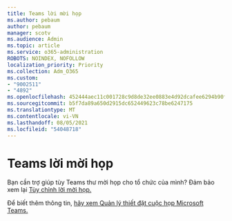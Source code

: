 ```yaml
---
title: Teams lời mời họp
ms.author: pebaum
author: pebaum
manager: scotv
ms.audience: Admin
ms.topic: article
ms.service: o365-administration
ROBOTS: NOINDEX, NOFOLLOW
localization_priority: Priority
ms.collection: Adm_O365
ms.custom:
- "9002511"
- "4892"
ms.openlocfilehash: 452444aec11c001728c9d8de32ee0883e4d92dcafee6294b90f481dc9531ed53
ms.sourcegitcommit: b5f7da89a650d2915dc652449623c78be6247175
ms.translationtype: MT
ms.contentlocale: vi-VN
ms.lasthandoff: 08/05/2021
ms.locfileid: "54048718"
---
```

# <a name="teams-meeting-invitations"></a>Teams lời mời họp

Bạn cần trợ giúp tùy Teams thư mời họp cho tổ chức của mình? Đảm bảo xem lại [Tùy chỉnh lời mời họp.](https://docs.microsoft.com/microsoftteams/meeting-settings-in-teams#customize-meeting-invitations)  

Để biết thêm thông tin, [hãy xem Quản lý thiết đặt cuộc họp Microsoft Teams.](https://docs.microsoft.com/microsoftteams/meeting-settings-in-teams)

